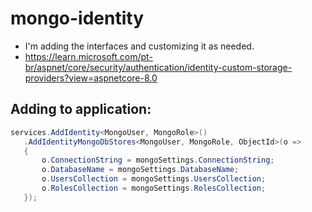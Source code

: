 # mongo-identity

- I'm adding the interfaces and customizing it as needed.
- https://learn.microsoft.com/pt-br/aspnet/core/security/authentication/identity-custom-storage-providers?view=aspnetcore-8.0

## Adding to application:
 ```c#  
 services.AddIdentity<MongoUser, MongoRole>()
    .AddIdentityMongoDbStores<MongoUser, MongoRole, ObjectId>(o =>
    {
        o.ConnectionString = mongoSettings.ConnectionString;
        o.DatabaseName = mongoSettings.DatabaseName;
        o.UsersCollection = mongoSettings.UsersCollection;
        o.RolesCollection = mongoSettings.RolesCollection;
    });
 ```
